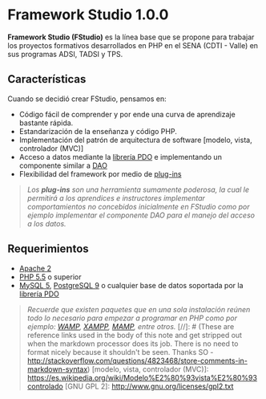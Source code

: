 # Framework Studio 1.0.0
**Framework Studio (FStudio)** es la línea base que se propone para trabajar los proyectos formativos desarrollados en PHP en el SENA (CDTI - Valle) en sus programas ADSI, TADSI y TPS.
## Características
Cuando se decidió crear FStudio, pensamos en:
  - Código fácil de comprender y por ende una curva de aprendizaje bastante rápida.
  - Estandarización de la enseñanza y código PHP.
  - Implementación del patrón de arquitectura de software [modelo, vista, controlador (MVC)]
  - Acceso a datos mediante la [librería PDO](http://php.net/manual/es/book.pdo.php) e implementando un componente similar a [DAO](https://es.wikipedia.org/wiki/Data_Access_Object)
  - Flexibilidad del framework por medio de [plug-ins](https://es.wikipedia.org/wiki/Complemento_%28inform%C3%A1tica%29)
> *Los **plug-ins** son una herramienta sumamente poderosa, la cual le permitirá a los aprendices e instructores implementar comportamientos no concebidos inicialmente en FStudio como por ejemplo implementar el componente DAO para el manejo del acceso a los datos.*
## Requerimientos
  - [Apache 2](https://httpd.apache.org/)
  - [PHP 5.5](http://php.net/) o superior
  - [MySQL 5](https://www.mysql.com/), [PostgreSQL 9](http://www.postgresql.org/) o cualquier base de datos soportada por la [librería PDO](http://php.net/manual/es/book.pdo.php)
> *Recuerde que existen paquetes que en una sola instalación reúnen todo lo necesario para empezar a programar en PHP como por ejemplo: [WAMP](http://www.wampserver.com/), [XAMPP](https://www.apachefriends.org/), [MAMP](https://www.mamp.info/), entre otros.*
[//]: # (These are reference links used in the body of this note and get stripped out when the markdown processor does its job. There is no need to format nicely because it shouldn't be seen. Thanks SO - http://stackoverflow.com/questions/4823468/store-comments-in-markdown-syntax)
  [modelo, vista, controlador (MVC)]: <https://es.wikipedia.org/wiki/Modelo%E2%80%93vista%E2%80%93controlado>
  [GNU GPL 2]: <http://www.gnu.org/licenses/gpl2.txt>

